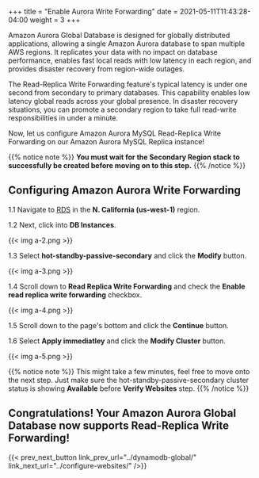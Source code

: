 +++
title = "Enable Aurora Write Forwarding"
date =  2021-05-11T11:43:28-04:00
weight = 3
+++

Amazon Aurora Global Database is designed for globally distributed applications, allowing a single Amazon Aurora database to span multiple AWS regions. It replicates your data with no impact on database performance, enables fast local reads with low latency in each region, and provides disaster recovery from region-wide outages.

The Read-Replica Write Forwarding feature's typical latency is under one second from secondary to primary databases.  This capability enables low latency global reads across your global presence. In disaster recovery situations, you can promote a secondary region to take full read-write responsibilities in under a minute.

Now, let us configure Amazon Aurora MySQL Read-Replica Write Forwarding on our Amazon Aurora MySQL Replica instance!

{{% notice note %}}
**You must wait for the Secondary Region stack to successfully be created before moving on to this step.**
{{% /notice %}}

## Configuring Amazon Aurora Write Forwarding

1.1 Navigate to [RDS](https://us-west-1.console.aws.amazon.com/rds/home?region=us-west-1#/) in the **N. California (us-west-1)** region.

1.2 Next, click into **DB Instances**.

{{< img a-2.png >}}

1.3 Select **hot-standby-passive-secondary** and click the **Modify** button.

{{< img a-3.png >}}

1.4 Scroll down to **Read Replica Write Forwarding** and check the **Enable read replica write forwarding** checkbox.

{{< img a-4.png >}}

1.5 Scroll down to the page's bottom and click the **Continue** button. 

1.6 Select **Apply immediatley** and click the **Modify Cluster** button.

{{< img a-5.png >}}

{{% notice note %}}
This might take a few minutes, feel free to move onto the next step.  Just make sure the hot-standby-passive-secondary cluster status is showing **Available** before **Verify Websites** step.
{{% /notice %}}

## Congratulations! Your Amazon Aurora Global Database now supports Read-Replica Write Forwarding!

{{< prev_next_button link_prev_url="../dynamodb-global/" link_next_url="../configure-websites/" />}}